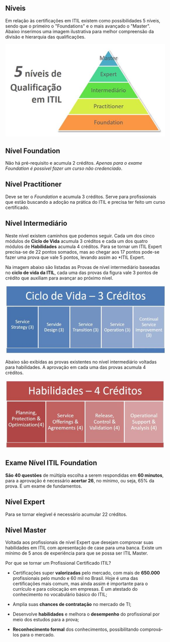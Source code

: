 ## Níveis

Em relação às certificações em ITIL existem como possibilidades 5 níveis, sendo que o primeiro o "Foundations" e o mais avançado o "Master". Abaixo inserimos uma imagem ilustrativa para melhor compreensão da divisão e hierarquia das qualificações.


<div align="center">

![5 Níveis de Qualificação em ITIL](imagens/ITIL+Foundations1.jpg)

</div>

## Nível Foundation
Não há pré-requisito e acumula 2 créditos. *Apenas para o exame Foundation é possível fazer um curso não credenciado*.

## Nível Practitioner
Deve se ter o *Foundation* e acumula 3 créditos. Serve para profissionais que estão buscando a adoção na prática do ITIL e precisa ter feito um curso certificado.

## Nível Intermediário

Neste nível existem caminhos que podemos seguir. Cada um dos cinco módulos de **Ciclo de Vida** acumula 3 créditos e cada um dos quatro módulos de **Habilidades** acumula 4 créditos. Para se tornar um ITIL Expert precisa-se de 22 pontos somados, mas ao chegar aos 17 pontos pode-se fazer uma prova que vale 5 pontos, levando assim ao *ITIL Expert.

Na imagem abaixo são listadas as Provas de nível intermediário baseadas no **ciclo de vida da ITIL**, cada uma das provas da figura vale 3 pontos de crédito que auxiliam para avançar ao próximo nível.


![5 Níveis de Qualificação em ITIL](imagens/Ciclo+de+Vida+-+ITIL1.jpg)

Abaixo são exibidas as provas existentes no nível intermediário voltadas para habilidades. A aprovação em cada uma das provas acumula 4 créditos.

![Habilidades - 4 Créditos](imagens/Habilidades+-ITIL1.jpg)


## Exame Nível ITIL Foundation
**São 40 questões** de múltipla escolha a serem respondidas em **60 minutos**, para a aprovação é necessário **acertar 26**, no mínimo, ou seja, 65% da prova. É um exame de fundamentos.

## Nível Expert
Para se tornar elegível é necessário acumular 22 créditos.

## Nível Master
Voltada aos profissionais de nível Expert que desejam comprovar suas habilidades em ITIL com apresentação de case para uma banca. Existe um mínimo de 5 anos de experiência para que se possa ser ITIL Master.

Por que se tornar um Profissional Certificado ITIL?
+ Certificações super **valorizadas**  pelo mercado, com mais de **650.000** profissionais pelo mundo e 60 mil no Brasil. Hoje é uma das certificações mais comum, mas ainda assim é importante para o currículo e para colocação em empresas. É um atestado do conhecimento no vocabulário básico do ITIL;

+ Amplia suas **chances de contratação** no mercado de TI;

+ Desenvolve **habilidades** e melhora o **desempenho** do profissional por meio dos estudos para a prova;

+ **Reconhecimento formal** dos conhecimentos, possibilitando comprová-los para o mercado.